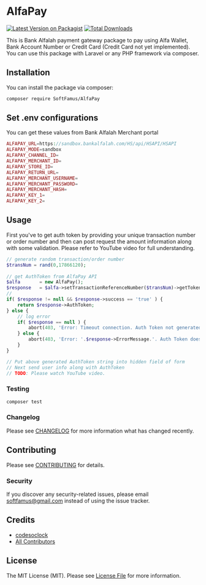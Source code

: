 # AlfaPay

[![Latest Version on Packagist](https://img.shields.io/packagist/v/codesoclock/alfapay.svg?style=flat-square)](https://packagist.org/packages/codesoclock/alfapay)
[![Total Downloads](https://img.shields.io/packagist/dt/codesoclock/alfapay.svg?style=flat-square)](https://packagist.org/packages/codesoclock/alfapay)

This is Bank Alfalah payment gateway package to pay using Alfa Wallet, Bank Account Number or Credit Card (Credit Card not yet implemented). You can use this package with Laravel or any PHP framework via composer.

## Installation

You can install the package via composer:

```bash
composer require SoftFamus/AlfaPay
```

## Set .env configurations
You can get these values from Bank Alfalah Merchant portal
```php
ALFAPAY_URL=https://sandbox.bankalfalah.com/HS/api/HSAPI/HSAPI
ALFAPAY_MODE=sandbox
ALFAPAY_CHANNEL_ID=
ALFAPAY_MERCHANT_ID=
ALFAPAY_STORE_ID=
ALFAPAY_RETURN_URL=
ALFAPAY_MERCHANT_USERNAME=
ALFAPAY_MERCHANT_PASSWORD=
ALFAPAY_MERCHANT_HASH=
ALFAPAY_KEY_1=
ALFAPAY_KEY_2=
```

## Usage
First you've to get auth token by providing your unique transaction number or order number
and then can post request the amount information along with some validation.
Please refer to YouTube video for full understanding.
```php
// generate random transaction/order number
$transNum = rand(0,17866120);
        
// get AuthToken from AlfaPay API
$alfa       = new AlfaPay();
$response   = $alfa->setTransactionReferenceNumber($transNum)->getToken();
//
if( $response != null && $response->success == 'true' ) {
    return $response->AuthToken;
} else {
    // log error
    if( $response == null ) {
        abort(403, 'Error: Timeout connection. Auth Token not generated.');
    } else {
        abort(403, 'Error: '.$response->ErrorMessage.'. Auth Token does not generated.');
    }
}

// Put above generated AuthToken string into hidden field of form
// Next send user info along with AuthToken
// TODO: Please watch YouTube video.
```

### Testing

```bash
composer test
```

### Changelog

Please see [CHANGELOG](CHANGELOG.md) for more information what has changed recently.

## Contributing

Please see [CONTRIBUTING](CONTRIBUTING.md) for details.

### Security

If you discover any security-related issues, please email softfamus@gmail.com instead of using the issue tracker.

## Credits

-   [codesoclock](https://github.com/codesoclock)
-   [All Contributors](../../contributors)

## License

The MIT License (MIT). Please see [License File](LICENSE.md) for more information.
